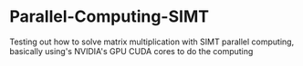 # Parallel-Computing-SIMT
Testing out how to solve matrix multiplication with SIMT parallel computing, basically using's NVIDIA's GPU CUDA cores to do the computing
